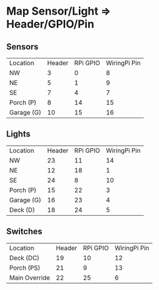 # Map Sensor/Light => Header/GPIO/Pin 

## Sensors

<table>
    <tr>
        <td>Location</td>
        <td>Header</td>
        <td>RPi GPIO</td>
        <td>WiringPi Pin</td>
    </tr>
    <tr>
        <td>NW</td>
        <td>3</td>
        <td>0</td>
        <td>8</td>
    </tr>
    <tr>
        <td>NE</td>
        <td>5</td>
        <td>1</td>
        <td>9</td>
    </tr>
    <tr>
        <td>SE</td>
        <td>7</td>
        <td>4</td>
        <td>7</td>
    </tr>
    <tr>
        <td>Porch (P)</td>
        <td>8</td>
        <td>14</td>
        <td>15</td>
    </tr>
    <tr>
        <td>Garage (G)</td>
        <td>10</td>
        <td>15</td>
        <td>16</td>
    </tr>
</table>

## Lights

<table>
    <tr>
        <td>Location</td>
        <td>Header</td>
        <td>RPi GPIO</td>
        <td>WiringPi Pin</td>
    </tr>
    <tr>
        <td>NW</td>
        <td>23</td>
        <td>11</td>
        <td>14</td>
    </tr>
    <tr>
        <td>NE</td>
        <td>12</td>
        <td>18</td>
        <td>1</td>
    </tr>
    <tr>
        <td>SE</td>
        <td>24</td>
        <td>8</td>
        <td>10</td>
    </tr>
    <tr>
        <td>Porch (P)</td>
        <td>15</td>
        <td>22</td>
        <td>3</td>
    </tr>
    <tr>
        <td>Garage (G)</td>
        <td>16</td>
        <td>23</td>
        <td>4</td>
    </tr>
    <tr>
        <td>Deck (D)</td>
        <td>18</td>
        <td>24</td>
        <td>5</td>
    </tr>
</table>

## Switches

<table>
      <tr>
        <td>Location</td>
        <td>Header</td>
        <td>RPi GPIO</td>
        <td>WiringPi Pin</td>
    </tr>
    <tr>
        <td>Deck (DC)</td>
        <td>19</td>
        <td>10</td>
        <td>12</td>
    </tr>
    <tr>
        <td>Porch (PS)</td>
        <td>21</td>
        <td>9</td>
        <td>13</td>
    </tr>
    <tr>
        <td>Main Override</td>
        <td>22</td>
        <td>25</td>
        <td>6</td>
    </tr>
</table>